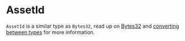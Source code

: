 # AssetId

`AssetId` is a similar type as `Bytes32`, read up on [Bytes32](./bytes32.md) and [converting between types](./conversion.md) for more information.
